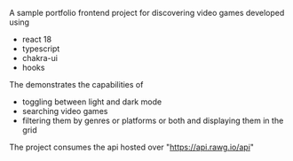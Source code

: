 A sample portfolio frontend project for discovering video games developed using

- react 18
- typescript
- chakra-ui
- hooks

The demonstrates the capabilities of

- toggling between light and dark mode
- searching video games
- filtering them by genres or platforms or both and displaying them in the grid

The project consumes the api hosted over "https://api.rawg.io/api"
